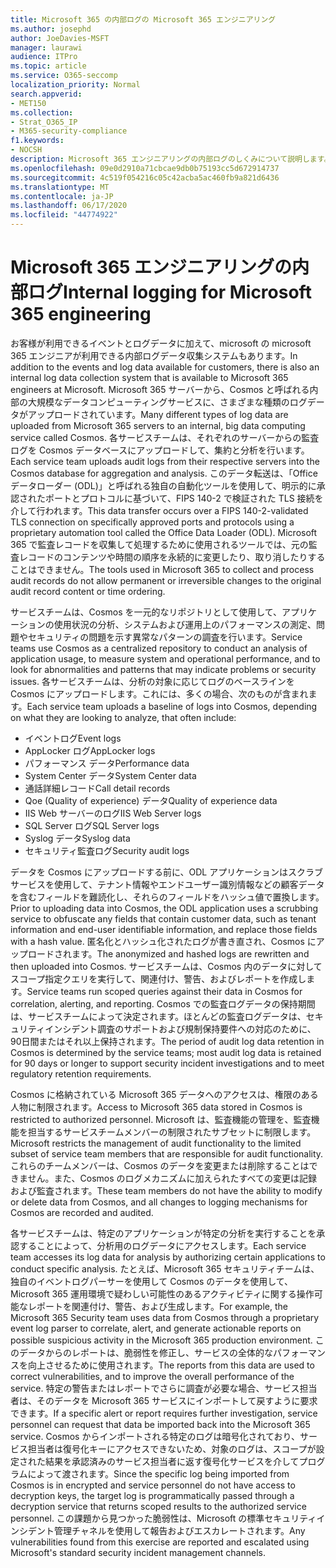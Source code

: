 ```yaml
---
title: Microsoft 365 の内部ログの Microsoft 365 エンジニアリング
ms.author: josephd
author: JoeDavies-MSFT
manager: laurawi
audience: ITPro
ms.topic: article
ms.service: O365-seccomp
localization_priority: Normal
search.appverid:
- MET150
ms.collection:
- Strat_O365_IP
- M365-security-compliance
f1.keywords:
- NOCSH
description: Microsoft 365 エンジニアリングの内部ログのしくみについて説明します。
ms.openlocfilehash: 09e0d2910a71cbcae9db0b75193cc5d672914737
ms.sourcegitcommit: 4c519f054216c05c42acba5ac460fb9a821d6436
ms.translationtype: MT
ms.contentlocale: ja-JP
ms.lasthandoff: 06/17/2020
ms.locfileid: "44774922"
---
```

# <a name="internal-logging-for-microsoft-365-engineering"></a><span data-ttu-id="785c1-103">Microsoft 365 エンジニアリングの内部ログ</span><span class="sxs-lookup"><span data-stu-id="785c1-103">Internal logging for Microsoft 365 engineering</span></span>

<span data-ttu-id="785c1-104">お客様が利用できるイベントとログデータに加えて、microsoft の microsoft 365 エンジニアが利用できる内部ログデータ収集システムもあります。</span><span class="sxs-lookup"><span data-stu-id="785c1-104">In addition to the events and log data available for customers, there is also an internal log data collection system that is available to Microsoft 365 engineers at Microsoft.</span></span> <span data-ttu-id="785c1-105">Microsoft 365 サーバーから、Cosmos と呼ばれる内部の大規模なデータコンピューティングサービスに、さまざまな種類のログデータがアップロードされています。</span><span class="sxs-lookup"><span data-stu-id="785c1-105">Many different types of log data are uploaded from Microsoft 365 servers to an internal, big data computing service called Cosmos.</span></span> <span data-ttu-id="785c1-106">各サービスチームは、それぞれのサーバーからの監査ログを Cosmos データベースにアップロードして、集約と分析を行います。</span><span class="sxs-lookup"><span data-stu-id="785c1-106">Each service team uploads audit logs from their respective servers into the Cosmos database for aggregation and analysis.</span></span> <span data-ttu-id="785c1-107">このデータ転送は、「Office データローダー (ODL)」と呼ばれる独自の自動化ツールを使用して、明示的に承認されたポートとプロトコルに基づいて、FIPS 140-2 で検証された TLS 接続を介して行われます。</span><span class="sxs-lookup"><span data-stu-id="785c1-107">This data transfer occurs over a FIPS 140-2-validated TLS connection on specifically approved ports and protocols using a proprietary automation tool called the Office Data Loader (ODL).</span></span> <span data-ttu-id="785c1-108">Microsoft 365 で監査レコードを収集して処理するために使用されるツールでは、元の監査レコードのコンテンツや時間の順序を永続的に変更したり、取り消したりすることはできません。</span><span class="sxs-lookup"><span data-stu-id="785c1-108">The tools used in Microsoft 365 to collect and process audit records do not allow permanent or irreversible changes to the original audit record content or time ordering.</span></span>

<span data-ttu-id="785c1-109">サービスチームは、Cosmos を一元的なリポジトリとして使用して、アプリケーションの使用状況の分析、システムおよび運用上のパフォーマンスの測定、問題やセキュリティの問題を示す異常なパターンの調査を行います。</span><span class="sxs-lookup"><span data-stu-id="785c1-109">Service teams use Cosmos as a centralized repository to conduct an analysis of application usage, to measure system and operational performance, and to look for abnormalities and patterns that may indicate problems or security issues.</span></span> <span data-ttu-id="785c1-110">各サービスチームは、分析の対象に応じてログのベースラインを Cosmos にアップロードします。これには、多くの場合、次のものが含まれます。</span><span class="sxs-lookup"><span data-stu-id="785c1-110">Each service team uploads a baseline of logs into Cosmos, depending on what they are looking to analyze, that often include:</span></span>

- <span data-ttu-id="785c1-111">イベントログ</span><span class="sxs-lookup"><span data-stu-id="785c1-111">Event logs</span></span>
- <span data-ttu-id="785c1-112">AppLocker ログ</span><span class="sxs-lookup"><span data-stu-id="785c1-112">AppLocker logs</span></span>
- <span data-ttu-id="785c1-113">パフォーマンス データ</span><span class="sxs-lookup"><span data-stu-id="785c1-113">Performance data</span></span>
- <span data-ttu-id="785c1-114">System Center データ</span><span class="sxs-lookup"><span data-stu-id="785c1-114">System Center data</span></span>
- <span data-ttu-id="785c1-115">通話詳細レコード</span><span class="sxs-lookup"><span data-stu-id="785c1-115">Call detail records</span></span>
- <span data-ttu-id="785c1-116">Qoe (Quality of experience) データ</span><span class="sxs-lookup"><span data-stu-id="785c1-116">Quality of experience data</span></span>
- <span data-ttu-id="785c1-117">IIS Web サーバーのログ</span><span class="sxs-lookup"><span data-stu-id="785c1-117">IIS Web Server logs</span></span>
- <span data-ttu-id="785c1-118">SQL Server ログ</span><span class="sxs-lookup"><span data-stu-id="785c1-118">SQL Server logs</span></span>
- <span data-ttu-id="785c1-119">Syslog データ</span><span class="sxs-lookup"><span data-stu-id="785c1-119">Syslog data</span></span>
- <span data-ttu-id="785c1-120">セキュリティ監査ログ</span><span class="sxs-lookup"><span data-stu-id="785c1-120">Security audit logs</span></span>

<span data-ttu-id="785c1-121">データを Cosmos にアップロードする前に、ODL アプリケーションはスクラブサービスを使用して、テナント情報やエンドユーザー識別情報などの顧客データを含むフィールドを難読化し、それらのフィールドをハッシュ値で置換します。</span><span class="sxs-lookup"><span data-stu-id="785c1-121">Prior to uploading data into Cosmos, the ODL application uses a scrubbing service to obfuscate any fields that contain customer data, such as tenant information and end-user identifiable information, and replace those fields with a hash value.</span></span> <span data-ttu-id="785c1-122">匿名化とハッシュ化されたログが書き直され、Cosmos にアップロードされます。</span><span class="sxs-lookup"><span data-stu-id="785c1-122">The anonymized and hashed logs are rewritten and then uploaded into Cosmos.</span></span> <span data-ttu-id="785c1-123">サービスチームは、Cosmos 内のデータに対してスコープ指定クエリを実行して、関連付け、警告、およびレポートを作成します。</span><span class="sxs-lookup"><span data-stu-id="785c1-123">Service teams run scoped queries against their data in Cosmos for correlation, alerting, and reporting.</span></span> <span data-ttu-id="785c1-124">Cosmos での監査ログデータの保持期間は、サービスチームによって決定されます。ほとんどの監査ログデータは、セキュリティインシデント調査のサポートおよび規制保持要件への対応のために、90日間またはそれ以上保持されます。</span><span class="sxs-lookup"><span data-stu-id="785c1-124">The period of audit log data retention in Cosmos is determined by the service teams; most audit log data is retained for 90 days or longer to support security incident investigations and to meet regulatory retention requirements.</span></span>

<span data-ttu-id="785c1-125">Cosmos に格納されている Microsoft 365 データへのアクセスは、権限のある人物に制限されます。</span><span class="sxs-lookup"><span data-stu-id="785c1-125">Access to Microsoft 365 data stored in Cosmos is restricted to authorized personnel.</span></span> <span data-ttu-id="785c1-126">Microsoft は、監査機能の管理を、監査機能を担当するサービスチームメンバーの制限されたサブセットに制限します。</span><span class="sxs-lookup"><span data-stu-id="785c1-126">Microsoft restricts the management of audit functionality to the limited subset of service team members that are responsible for audit functionality.</span></span> <span data-ttu-id="785c1-127">これらのチームメンバーは、Cosmos のデータを変更または削除することはできません。また、Cosmos のログメカニズムに加えられたすべての変更は記録および監査されます。</span><span class="sxs-lookup"><span data-stu-id="785c1-127">These team members do not have the ability to modify or delete data from Cosmos, and all changes to logging mechanisms for Cosmos are recorded and audited.</span></span>

<span data-ttu-id="785c1-128">各サービスチームは、特定のアプリケーションが特定の分析を実行することを承認することによって、分析用のログデータにアクセスします。</span><span class="sxs-lookup"><span data-stu-id="785c1-128">Each service team accesses its log data for analysis by authorizing certain applications to conduct specific analysis.</span></span> <span data-ttu-id="785c1-129">たとえば、Microsoft 365 セキュリティチームは、独自のイベントログパーサーを使用して Cosmos のデータを使用して、Microsoft 365 運用環境で疑わしい可能性のあるアクティビティに関する操作可能なレポートを関連付け、警告、および生成します。</span><span class="sxs-lookup"><span data-stu-id="785c1-129">For example, the Microsoft 365 Security team uses data from Cosmos through a proprietary event log parser to correlate, alert, and generate actionable reports on possible suspicious activity in the Microsoft 365 production environment.</span></span> <span data-ttu-id="785c1-130">このデータからのレポートは、脆弱性を修正し、サービスの全体的なパフォーマンスを向上させるために使用されます。</span><span class="sxs-lookup"><span data-stu-id="785c1-130">The reports from this data are used to correct vulnerabilities, and to improve the overall performance of the service.</span></span> <span data-ttu-id="785c1-131">特定の警告またはレポートでさらに調査が必要な場合、サービス担当者は、そのデータを Microsoft 365 サービスにインポートして戻すように要求できます。</span><span class="sxs-lookup"><span data-stu-id="785c1-131">If a specific alert or report requires further investigation, service personnel can request that data be imported back into the Microsoft 365 service.</span></span> <span data-ttu-id="785c1-132">Cosmos からインポートされる特定のログは暗号化されており、サービス担当者は復号化キーにアクセスできないため、対象のログは、スコープが設定された結果を承認済みのサービス担当者に返す復号化サービスを介してプログラムによって渡されます。</span><span class="sxs-lookup"><span data-stu-id="785c1-132">Since the specific log being imported from Cosmos is in encrypted and service personnel do not have access to decryption keys, the target log is programmatically passed through a decryption service that returns scoped results to the authorized service personnel.</span></span> <span data-ttu-id="785c1-133">この課題から見つかった脆弱性は、Microsoft の標準セキュリティインシデント管理チャネルを使用して報告およびエスカレートされます。</span><span class="sxs-lookup"><span data-stu-id="785c1-133">Any vulnerabilities found from this exercise are reported and escalated using Microsoft's standard security incident management channels.</span></span>

